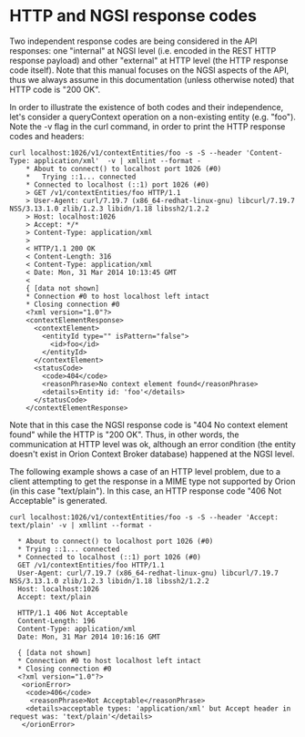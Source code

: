 # HTTP and NGSI response codes

Two independent response codes are being considered in the API
responses: one "internal" at NGSI level (i.e. encoded in the REST HTTP
response payload) and other "external" at HTTP level (the HTTP response
code itself). Note that this manual focuses on the NGSI aspects of the
API, thus we always assume in this documentation (unless otherwise
noted) that HTTP code is "200 OK".

In order to illustrate the existence of both codes and their
independence, let's consider a queryContext operation on a non-existing
entity (e.g. "foo"). Note the -v flag in the curl command, in order to
print the HTTP response codes and headers:

```
curl localhost:1026/v1/contextEntities/foo -s -S --header 'Content-Type: application/xml'  -v | xmllint --format -
    * About to connect() to localhost port 1026 (#0)
    *   Trying ::1... connected
    * Connected to localhost (::1) port 1026 (#0)
    > GET /v1/contextEntities/foo HTTP/1.1
    > User-Agent: curl/7.19.7 (x86_64-redhat-linux-gnu) libcurl/7.19.7 NSS/3.13.1.0 zlib/1.2.3 libidn/1.18 libssh2/1.2.2
    > Host: localhost:1026
    > Accept: */*
    > Content-Type: application/xml
    >
    < HTTP/1.1 200 OK
    < Content-Length: 316
    < Content-Type: application/xml
    < Date: Mon, 31 Mar 2014 10:13:45 GMT
    <
    { [data not shown]
    * Connection #0 to host localhost left intact
    * Closing connection #0
    <?xml version="1.0"?>
    <contextElementResponse>
      <contextElement>
        <entityId type="" isPattern="false">
          <id>foo</id>
        </entityId>
      </contextElement>
      <statusCode>
        <code>404</code>
        <reasonPhrase>No context element found</reasonPhrase>
        <details>Entity id: 'foo'</details>
      </statusCode>
    </contextElementResponse>
```
Note that in this case the NGSI response code is "404 No context element
found" while the HTTP is "200 OK". Thus, in other words, the
communication at HTTP level was ok, although an error condition (the
entity doesn't exist in Orion Context Broker database) happened at the
NGSI level.

The following example shows a case of an HTTP level problem, due to a
client attempting to get the response in a MIME type not supported by
Orion (in this case "text/plain"). In this case, an HTTP response code
"406 Not Acceptable" is generated.

```
curl localhost:1026/v1/contextEntities/foo -s -S --header 'Accept: text/plain' -v | xmllint --format -

  * About to connect() to localhost port 1026 (#0)
  * Trying ::1... connected
  * Connected to localhost (::1) port 1026 (#0)
  GET /v1/contextEntities/foo HTTP/1.1
  User-Agent: curl/7.19.7 (x86_64-redhat-linux-gnu) libcurl/7.19.7 NSS/3.13.1.0 zlib/1.2.3 libidn/1.18 libssh2/1.2.2
  Host: localhost:1026
  Accept: text/plain

  HTTP/1.1 406 Not Acceptable
  Content-Length: 196
  Content-Type: application/xml
  Date: Mon, 31 Mar 2014 10:16:16 GMT

  { [data not shown]
  * Connection #0 to host localhost left intact
  * Closing connection #0
  <?xml version="1.0"?>
   <orionError>
    <code>406</code>
     <reasonPhrase>Not Acceptable</reasonPhrase>
    <details>acceptable types: 'application/xml' but Accept header in request was: 'text/plain'</details>
   </orionError>
```